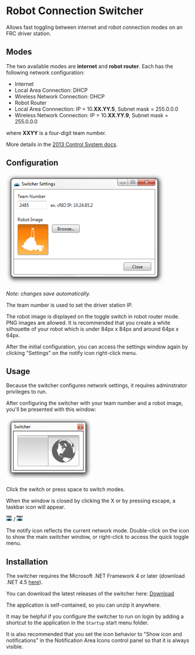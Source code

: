 # Robot Connection Switcher

Allows fast toggling between internet and robot connection modes on an FRC driver station.

## Modes
The two available modes are **internet** and **robot router**. Each has the following network configuration:

- Internet
 - Local Area Connection: DHCP
 - Wireless Network Connection: DHCP
- Robot Router
 - Local Area Connnection: IP = 10.**XX.YY.5**, Subnet mask = 255.0.0.0
 - Wireless Network Connection: IP = 10.**XX.YY.9**, Subnet mask = 255.0.0.0

where **XXYY** is a four-digit team number.

More details in the [2013 Control System docs][driver station setup].

## Configuration

![settings window](https://github.com/team2485/driverstationutils/raw/master/RobotConnectionSwitcher/img/switcher-settings.png)

*Note: changes save automatically.*

The team number is used to set the driver station IP.

The robot image is displayed on the toggle switch in robot router mode. PNG images are allowed. It is recommended that you create a white silhouette of your robot which is under 84px x 84px and around 64px x 64px.

After the initial configuration, you can access the settings window again by clicking "Settings" on the notify icon right-click menu.

## Usage
Because the switcher configures network settings, it requires adminstrator privileges to run.

After configuring the switcher with your team number and a robot image, you'll be presented with this window:

![main window](https://github.com/team2485/driverstationutils/raw/master/RobotConnectionSwitcher/img/switcher-main.png)

Click the switch or press space to switch modes.

When the window is closed by clicking the X or by pressing escape, a taskbar icon will appear.

![web icon](https://github.com/team2485/driverstationutils/raw/master/RobotConnectionSwitcher/img/icon_web.png) / ![robo icon](https://github.com/team2485/driverstationutils/raw/master/RobotConnectionSwitcher/img/icon_robo.png)

The notify icon reflects the current network mode. Double-click on the icon to show the main switcher window, or right-click to access the quick toggle menu.

## Installation
The switcher requires the Microsoft .NET Framework 4 or later (download .NET 4.5 [here][.net4.5]).

You can download the latest releases of the switcher here: [Download][download]

The application is self-contained, so you can unzip it anywhere.

It may be helpful if you configure the switcher to run on login by adding a shortcut to the application in the `Startup` start menu folder.

It is also recommended that you set the icon behavior to "Show icon and notifications" in the Notification Area Icons control panel so that it is always visible.


[.net4.5]: http://www.microsoft.com/en-us/download/details.aspx?id=30653
[driver station setup]: http://wpilib.screenstepslive.com/s/3120/m/8559/l/92377-frc-driver-station-software
[download]: https://github.com/team2485/driverstationutils/raw/master/bin/RobotConnectionSwitcher-latest.zip
